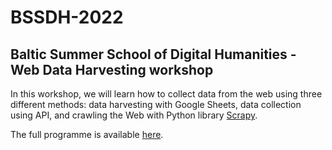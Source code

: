 # BSSDH-2022
## Baltic Summer School of Digital Humanities - Web Data Harvesting workshop

In this workshop, we will learn how to collect data from the web using three different methods: data harvesting with Google Sheets, data collection using API, and crawling the Web with Python library [Scrapy](https://scrapy.org/).

The full programme is available [here](http://www.digitalhumanities.lv/bssdh/2022/Programme/).
